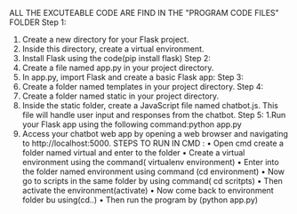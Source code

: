 ALL THE EXCUTEABLE CODE ARE FIND IN THE "PROGRAM CODE FILES" FOLDER
Step 1: 
1. Create a new directory for your Flask project.
 2. Inside this directory, create a virtual environment.	
3. Install Flask using the code(pip install flask)
Step 2:
1. Create a file named app.py in your project directory.
2. In app.py, import Flask and create a basic Flask app:
Step 3:
1. Create a folder named templates in your project directory.
Step 4: 
1. Create a folder named static in your project directory.
2. Inside the static folder, create a JavaScript file named chatbot.js. This file will  handle user input and responses from the chatbot.
Step 5: 
1.Run your Flask app using the following command:python app.py
2. Access your chatbot web app by opening a web browser and navigating to http://localhost:5000.
STEPS TO RUN IN CMD :
•	Open cmd create a folder named virtual and enter to the folder
•	Create a virtual environment using the command( virtualenv environment)
•	Enter into the folder named environment using command (cd environment)
•	Now go to scripts in the same folder by using command( cd scritpts)
•	Then activate the environment(activate)
•	Now come back to environment folder bu using(cd..)
•	Then run the program by (python app.py)
